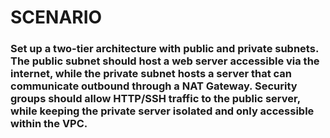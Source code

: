 # SCENARIO

### Set up a two-tier architecture with public and private subnets. The public subnet should host a web server accessible via the internet, while the private subnet hosts a server that can communicate outbound through a NAT Gateway. Security groups should allow HTTP/SSH traffic to the public server, while keeping the private server isolated and only accessible within the VPC.